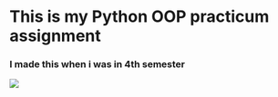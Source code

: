# This is my Python OOP practicum assignment
### I made this when i was in 4th semester

<img src="https://s3.dualstack.us-east-2.amazonaws.com/pythondotorg-assets/media/community/logos/python-logo-only.png">
